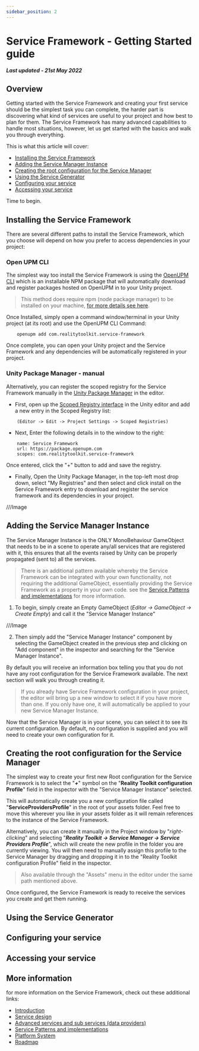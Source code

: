 ```yaml
---
sidebar_position: 2
---
```


# Service Framework - Getting Started guide

***Last updated - 21st May 2022***

## Overview

Getting started with the Service Framework and creating your first service should be the simplest task you can complete, the harder part is discovering what kind of services are useful to your project and how best to plan for them.  The Service Framework has many advanced capabilities to handle most situations, however, let us get started with the basics and walk you through everything.

This is what this article will cover:

* [Installing the Service Framework](#installing-the-service-framework)
* [Adding the Service Manager Instance](#adding-the-service-manager-instance)
* [Creating the root configuration for the Service Manager](#creating-the-root-configuration-for-the-service-manager)
* [Using the Service Generator](#using-the-service-generator)
* [Configuring your service](#configuring-your-service)
* [Accessing your service](#accessing-your-service)

Time to begin.

## Installing the Service Framework

There are several different paths to install the Service Framework, which you choose will depend on how you prefer to access dependencies in your project:

### Open UPM CLI

The simplest way too install the Service Framework is using the [OpenUPM CLI](https://github.com/openupm/openupm-cli) which is an installable NPM package that will automatically download and register packages hosted on OpenUPM in to your Unity project.

> This method does require npm (node package manager) to be installed on your machine, [for more details see here](https://docs.npmjs.com/downloading-and-installing-node-js-and-npm).

Once Installed, simply open a command window/terminal in your Unity project (at its root) and use the OpenUPM CLI Command:

```text
    openupm add com.realitytoolkit.service-framework
```

Once complete, you can open your Unity project and the Service Framework and any dependencies will be automatically registered in your project.

### Unity Package Manager - manual

Alternatively, you can register the scoped registry for the Service Framework manually in the [Unity Package Manager](https://docs.unity3d.com/Manual/Packages.html) in the editor.

- First, open up the [Scoped Registry interface](https://docs.unity3d.com/Manual/upm-scoped.html) in the Unity editor and add a new entry in the Scoped Registry list:

```text
    (Editor -> Edit -> Project Settings -> Scoped Registries)
```

- Next, Enter the following details in to the window to the right:

```text
    name: Service Framework
    url: https://package.openupm.com
    scopes: com.realitytoolkit.service-framework
```

Once entered, click the "+" button to add and save the registry.

- Finally, Open the Unity Package Manager, in the top-left most drop down, select "My Registries" and then select and click install on the Service Framework entry to download and register the service framework and its dependencies in your project.

///Image

## Adding the Service Manager Instance

The Service Manager Instance is the ONLY MonoBehaviour GameObject that needs to be in a scene to operate any/all services that are registered with it, this ensures that all the events raised by Unity can be properly propagated (sent to) all the services.

> There is an additional pattern available whereby the Service Framework can be integrated with your own functionality, not requiring the additional GameObject, essentially providing the Service Framework as a property in your own code.  see the [Service Patterns and implementations](serviceframework_05_service_patterns.md) for more information.

1. To begin, simply create an Empty GameObject (*Editor -> GameObject -> Create Empty*) and call it the "Service Manager Instance"

///Image

2. Then simply add the "Service Manager Instance" component by selecting the GameObject created in the previous step and clicking on "Add component" in the inspector and searching for the "Service Manager Instance".

By default you will receive an information box telling you that you do not have any root configuration for the Service Framework available.  The next section will walk you through creating it.

> If you already have Service Framework configuration in your project, the editor will bring up a new window to select it if you have more than one.  If you only have one, it will automatically be applied to your new Service Manager Instance.

Now that the Service Manager is in your scene, you can select it to see its current configuration.  By default, no configuration is supplied and you will need to create your own configuration for it.

## Creating the root configuration for the Service Manager

The simplest way to create your first new Root configuration for the Service Framework is to select the "***+***" symbol on the "**Reality Toolkit configuration Profile**" field in the inspector with the "Service Manager Instance" selected.

This will automatically create you a new configuration file called "**ServiceProvidersProfile**" in the root of your assets folder.  Feel free to move this wherever you like in your assets folder as it will remain references to the instance of the Service Framework.

Alternatively, you can create it manually in the Project window by "*right-clicking*" and selecting "***Reality Toolkit -> Service Manager -> Service Providers Profile***", which will create the new profile in the folder you are currently viewing.  You will then need to manually assign this profile to the Service Manager by dragging and dropping it in to the "Reality Toolkit configuration Profile" field in the inspector.

> Also available through the "Assets" menu in the editor under the same path mentioned above.

Once configured, the Service Framework is ready to receive the services you create and get them running.

## Using the Service Generator

## Configuring your service

## Accessing your service

## More information

for more information on the Service Framework, check out these additional links:

* [Introduction](serviceframework_01_intro.md)
* [Service design](serviceframework_03_service_design.md)
* [Advanced services and sub services (data providers)](serviceframework_04_advanced_services.md)
* [Service Patterns and implementations](serviceframework_05_service_patterns.md)
* [Platform System](serviceframework_06_platform_system.md)
* [Roadmap](serviceframework_07_roadmap.md)
